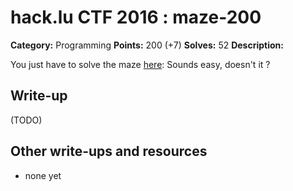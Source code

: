 # hack.lu CTF 2016 : maze-200

**Category:** Programming
**Points:** 200 (+7)
**Solves:** 52
**Description:**

You just have to solve the maze [here](https://cthulhu.fluxfingers.net:1507/): Sounds easy, doesn't it ?

## Write-up

(TODO)

## Other write-ups and resources

* none yet
